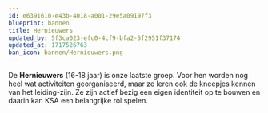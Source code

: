 ```yaml
---
id: e6391610-e43b-4018-a001-29e5a09197f3
blueprint: bannen
title: Hernieuwers
updated_by: 5f3ca023-efc0-4cf9-bfa2-5f2951f37174
updated_at: 1717526763
ban_icon: bannen/Hernieuwers.png
---
```

De **Hernieuwers** (16-18 jaar) is onze laatste groep. Voor hen worden nog heel wat activiteiten georganiseerd, maar ze leren ook de kneepjes kennen van het leiding-zijn. Ze zijn actief bezig een eigen identiteit op te bouwen en daarin kan KSA een belangrijke rol spelen.